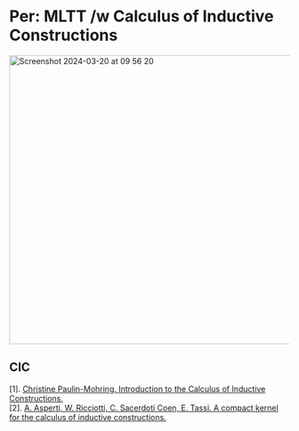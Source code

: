 Per: MLTT /w Calculus of Inductive Constructions
================================================

<img width="519" alt="Screenshot 2024-03-20 at 09 56 20" src="https://github.com/groupoid/per/assets/144776/ec78d5ed-e3e1-4315-a436-46258f0e8530">

CIC
---

[1]. <a href="https://inria.hal.science/hal-01094195/document">Christine Paulin-Mohring. Introduction to the Calculus of Inductive Constructions.</a><br>
[2]. <a href="https://www.cs.unibo.it/~sacerdot/PAPERS/sadhana.pdf"> A. Asperti, W. Ricciotti, C. Sacerdoti Coen, E. Tassi. A compact kernel for the calculus of inductive constructions.</a><br>



